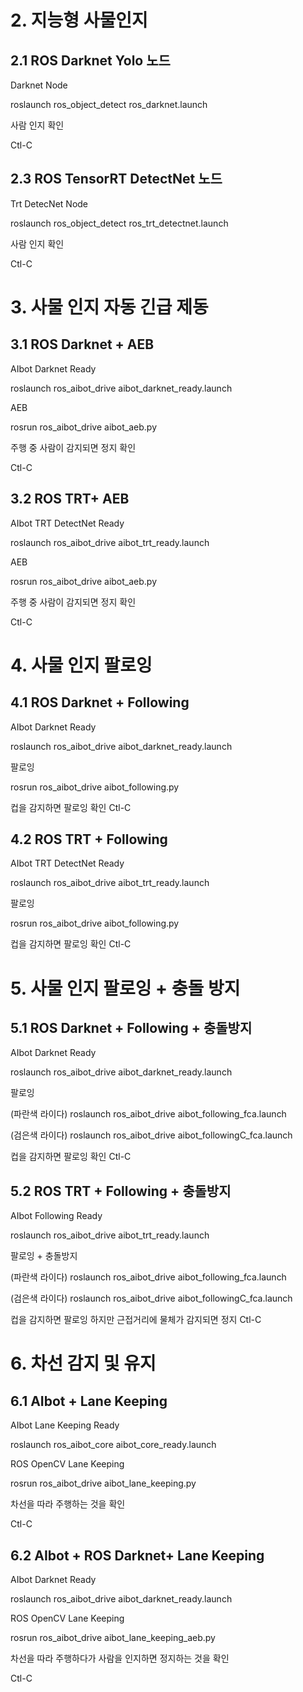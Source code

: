 # 2.	지능형 사물인지

## 2.1 ROS Darknet Yolo 노드

Darknet Node

roslaunch ros_object_detect ros_darknet.launch

사람 인지 확인

Ctl-C


## 2.3 ROS TensorRT DetectNet 노드

Trt DetecNet Node

roslaunch ros_object_detect ros_trt_detectnet.launch

사람 인지 확인

Ctl-C



# 3.	사물 인지 자동 긴급 제동

## 3.1 ROS Darknet + AEB

AIbot Darknet Ready

roslaunch ros_aibot_drive aibot_darknet_ready.launch


AEB

rosrun ros_aibot_drive aibot_aeb.py

주행 중 사람이 감지되면 정지 확인

Ctl-C


## 3.2 ROS TRT+ AEB

AIbot TRT DetectNet Ready

roslaunch ros_aibot_drive aibot_trt_ready.launch

AEB

rosrun ros_aibot_drive aibot_aeb.py

주행 중 사람이 감지되면 정지 확인

Ctl-C
 


# 4.	사물 인지 팔로잉

## 4.1 ROS Darknet + Following

AIbot Darknet Ready

roslaunch ros_aibot_drive aibot_darknet_ready.launch

팔로잉

rosrun ros_aibot_drive aibot_following.py

컵을 감지하면 팔로잉 확인
Ctl-C

## 4.2 ROS TRT + Following

AIbot TRT DetectNet Ready

roslaunch ros_aibot_drive aibot_trt_ready.launch

팔로잉

rosrun ros_aibot_drive aibot_following.py

컵을 감지하면 팔로잉 확인
Ctl-C



# 5.	사물 인지 팔로잉 + 충돌 방지

## 5.1 ROS Darknet + Following + 충돌방지

AIbot Darknet Ready

roslaunch ros_aibot_drive aibot_darknet_ready.launch

팔로잉

(파란색 라이다)
roslaunch ros_aibot_drive aibot_following_fca.launch

(검은색 라이다)
roslaunch ros_aibot_drive  aibot_followingC_fca.launch

컵을 감지하면 팔로잉 확인
Ctl-C



## 5.2 ROS TRT + Following + 충돌방지

AIbot Following Ready

roslaunch ros_aibot_drive aibot_trt_ready.launch

팔로잉 + 충돌방지

(파란색 라이다)
roslaunch ros_aibot_drive aibot_following_fca.launch

(검은색 라이다)
roslaunch ros_aibot_drive  aibot_followingC_fca.launch

컵을 감지하면 팔로잉 하지만 근접거리에 물체가 감지되면 정지
Ctl-C
 
 

# 6.	차선 감지 및 유지

## 6.1 AIbot + Lane Keeping

AIbot Lane Keeping Ready

roslaunch ros_aibot_core aibot_core_ready.launch

ROS OpenCV Lane Keeping

rosrun ros_aibot_drive aibot_lane_keeping.py

차선을 따라 주행하는 것을 확인

Ctl-C


## 6.2 AIbot + ROS Darknet+ Lane Keeping

AIbot Darknet Ready

roslaunch ros_aibot_drive aibot_darknet_ready.launch


ROS OpenCV Lane Keeping

rosrun ros_aibot_drive aibot_lane_keeping_aeb.py

차선을 따라 주행하다가 사람을 인지하면 정지하는 것을 확인

Ctl-C


